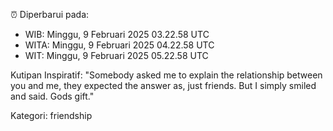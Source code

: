 ⏰ Diperbarui pada:
- WIB: Minggu, 9 Februari 2025 03.22.58 UTC
- WITA: Minggu, 9 Februari 2025 04.22.58 UTC
- WIT: Minggu, 9 Februari 2025 05.22.58 UTC

Kutipan Inspiratif:
"Somebody asked me to explain the relationship between you and me, they expected the answer as, just friends. But I simply smiled and said. Gods gift."


Kategori: friendship

